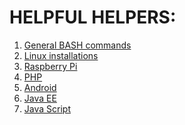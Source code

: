 # HELPFUL HELPERS:  
  
  
1. [General BASH commands](general_bash_commands.md)  
2. [Linux installations](inux_installations.md)  
3. [Raspberry Pi](rpi.md)  
4. [PHP]()  
5. [Android]()  
6. [Java EE]()  
7. [Java Script]()  
